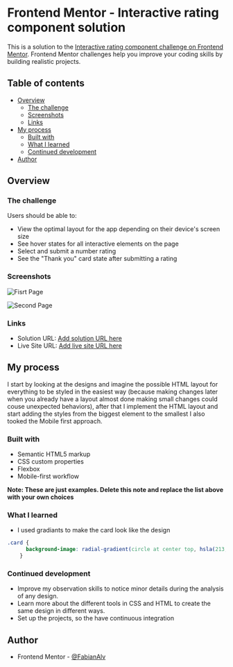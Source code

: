 # Frontend Mentor - Interactive rating component solution

This is a solution to the [Interactive rating component challenge on Frontend Mentor](https://www.frontendmentor.io/challenges/interactive-rating-component-koxpeBUmI). Frontend Mentor challenges help you improve your coding skills by building realistic projects. 

## Table of contents

- [Overview](#overview)
  - [The challenge](#the-challenge)
  - [Screenshots](#screenshots)
  - [Links](#links)
- [My process](#my-process)
  - [Built with](#built-with)
  - [What I learned](#what-i-learned)
  - [Continued development](#continued-development)
- [Author](#author)

## Overview

### The challenge

Users should be able to:

- View the optimal layout for the app depending on their device's screen size
- See hover states for all interactive elements on the page
- Select and submit a number rating
- See the "Thank you" card state after submitting a rating

### Screenshots

![Fisrt Page](./screenshot/first-page.png)

![Second Page](./screenshot/first-page.png)

### Links

- Solution URL: [Add solution URL here](https://github.com/FabianAlv/frontend-mentor-challenge-interactive-rating-component/tree/master)
- Live Site URL: [Add live site URL here](https://fabianalv.github.io/frontend-mentor-challenge-interactive-rating-component/)

## My process

I start by looking at the designs and imagine the possible HTML layout for everything to be styled in the easiest way (because making changes later when you already have a layout almost done making small changes could couse unexpected behaviors), after that I implement the HTML layout and start adding the styles from the biggest element to the smallest I also tooked the Mobile first approach.

### Built with

- Semantic HTML5 markup
- CSS custom properties
- Flexbox
- Mobile-first workflow

**Note: These are just examples. Delete this note and replace the list above with your own choices**

### What I learned

- I used gradiants to make the card look like the design
```css
.card {
      background-image: radial-gradient(circle at center top, hsla(213, 19%, 18%, 1) 0%, hsla(213, 19%, 18%, 0.5) 100%);
    }
```

### Continued development

- Improve my observation skills to notice minor details during the analysis of any design.
- Learn more about the different tools in CSS and HTML to create the same design in different ways.
- Set up the projects, so the have continuous integration

## Author

- Frontend Mentor - [@FabianAlv](https://www.frontendmentor.io/profile/FabianAlv)
